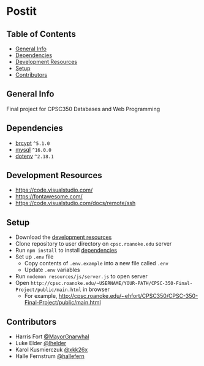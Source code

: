 # Postit

## Table of Contents
* [General Info](#general-info)
* [Dependencies](#dependencies)
* [Development Resources](#development-resources)
* [Setup](#setup)
* [Contributors](#contributors)

## General Info
Final project for CPSC350 Databases and Web Programming

## Dependencies
- [brcypt](https://www.npmjs.com/package/bcrypt) `^5.1.0`
- [mysql](https://www.npmjs.com/package/mysql) `^16.0.0`
- [dotenv](https://www.npmjs.com/package/dotenv) `^2.18.1`

## Development Resources
- https://code.visualstudio.com/
- https://fontawesome.com/
- https://code.visualstudio.com/docs/remote/ssh

## Setup
- Download the [development resources](#development-resources)
- Clone repository to user directory on `cpsc.roanoke.edu` server
- Run `npm install` to install [dependencies](#dependencies)
- Set up `.env` file
  - Copy contents of `.env.example` into a new file called `.env`
  - Update `.env` variables
- Run `nodemon resources/js/server.js` to open server
- Open `http://cpsc.roanoke.edu/~USERNAME/YOUR-PATH/CPSC-350-Final-Project/public/main.html` in browser
  - For example, http://cpsc.roanoke.edu/~ehfort/CPSC350/CPSC-350-Final-Project/public/main.html


## Contributors
* Harris Fort [@MayorGnarwhal](https://github.com/MayorGnarwhal)
* Luke Elder [@lhelder](https://github.com/lhelder)
* Karol Kusmierczuk [@xkk26x](https://github.com/xkk26x)
* Halle Fernstrum [@hallefern](https://github.com/hallefern)
